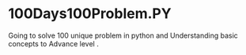 # 100Days100Problem.PY
Going to solve 100 unique problem in python and Understanding basic concepts to Advance level .
